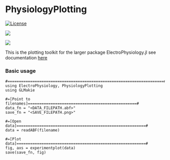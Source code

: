 # PhysiologyPlotting

[![License][license-img]](LICENSE)

[![][docs-stable-img]][docs-stable-url] 

[![][GHA-img]][GHA-url]

[license-img]: http://img.shields.io/badge/license-MIT-brightgreen.svg?style=flat-square
[docs-stable-img]: https://img.shields.io/badge/docs-stable-blue.svg
[docs-stable-url]: https://mattar13.github.io/ElectroPhysiology.jl/dev

[GHA-img]: https://github.com/mattar13/PhysiologyPlotting.jl/workflows/CI/badge.svg
[GHA-url]: https://github.com/mattar13/PhysiologyPlotting.jl/actions?query=workflows/CI

This is the plotting toolkit for the larger package ElectroPhysiology.jl
see documentation [here](https://github.com/mattar13/ElectroPhysiology.jl)


### Basic usage

~~~
#=====================================================================#
using ElectroPhysiology, PhysiologyPlotting
using GLMakie

#=[Point to filenames]================================================#
data_fn = "<DATA_FILEPATH.abf>"
save_fn = "<SAVE_FILEPATH.png>"

#=[Open data]=========================================================#
data = readABF(filename)

#=[Plot data]=========================================================#
fig, axs = experimentplot(data)
save(save_fn, fig)
~~~
